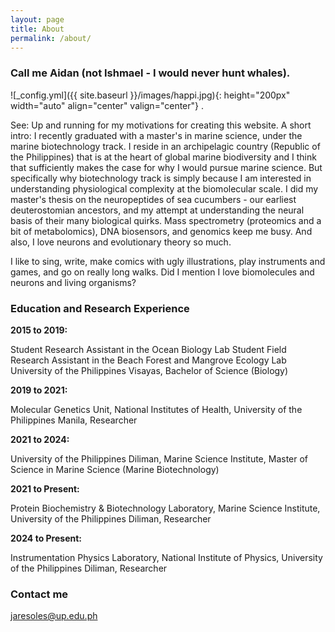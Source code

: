 ```yaml
---
layout: page
title: About
permalink: /about/
---
```

### Call me Aidan (not Ishmael - I would never hunt whales).

  ![_config.yml]({{ site.baseurl }}/images/happi.jpg){: height="200px" width="auto" align="center" valign="center"} .

<p align="justify">
 
See: Up and running for my motivations for creating this website. A short intro: I recently graduated with a master's in marine science, under the marine biotechnology track. I reside in an archipelagic country (Republic of the Philippines) that is at the heart of global marine biodiversity and I think that sufficiently makes the case for why I would pursue marine science. But specifically why biotechnology track is simply because I am interested in understanding physiological complexity at the biomolecular scale. I did my master's thesis on the neuropeptides of sea cucumbers - our earliest deuterostomian ancestors, and my attempt at understanding the neural basis of their many biological quirks. Mass spectrometry (proteomics and a bit of metabolomics), DNA biosensors, and genomics keep me busy. And also, I love neurons and evolutionary theory so much.

</p>

<p align="justify">
 
I like to sing, write, make comics with ugly illustrations, play instruments and games, and go on really long walks. Did I mention I love biomolecules and neurons and living organisms? 
 
</p>

### Education and Research Experience
  
<span class="bolded"><strong>2015 to 2019:</strong></span>

<p align="justify">

Student Research Assistant in the Ocean Biology Lab
Student Field Research Assistant in the Beach Forest and Mangrove Ecology Lab
University of the Philippines Visayas, Bachelor of Science (Biology)

</p>

<span class="bolded"><strong>2019 to 2021:</strong></span>

<p align="justify">

Molecular Genetics Unit, National Institutes of Health, University of the Philippines Manila, Researcher

</p>

<span class="bolded"><strong>2021 to 2024:</strong></span>

<p align="justify">

University of the Philippines Diliman, Marine Science Institute, Master of Science in Marine Science (Marine Biotechnology)

</p>
   
<span class="bolded"><strong>2021 to Present:</strong></span>

<p align="justify">

Protein Biochemistry & Biotechnology Laboratory, Marine Science Institute, University of the Philippines Diliman, Researcher

<span class="bolded"><strong>2024 to Present:</strong></span>

<p align="justify">

Instrumentation Physics Laboratory, National Institute of Physics, University of the Philippines Diliman, Researcher


</p>
 
### Contact me

[jaresoles@up.edu.ph](mailto:jaresoles@up.edu.ph)
